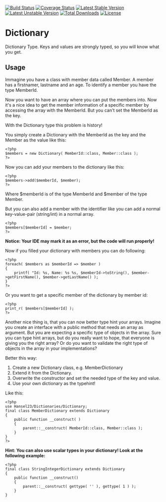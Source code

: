 [![Build Status](https://travis-ci.org/Hansel23/Dictionaries.svg?branch=master)](https://travis-ci.org/Hansel23/Dictionaries)
[![Coverage Status](https://coveralls.io/repos/github/Hansel23/Dictionaries/badge.svg?branch=master)](https://coveralls.io/github/Hansel23/Dictionaries?branch=master)
[![Latest Stable Version](https://poser.pugx.org/hansel23/dictionaries/v/stable)](https://packagist.org/packages/hansel23/dictionaries)
[![Latest Unstable Version](https://poser.pugx.org/hansel23/dictionaries/v/unstable)](https://packagist.org/packages/hansel23/dictionaries)
[![Total Downloads](https://poser.pugx.org/hansel23/dictionaries/downloads)](https://packagist.org/packages/hansel23/dictionaries)
[![License](https://poser.pugx.org/hansel23/dictionaries/license)](https://packagist.org/packages/hansel23/dictionaries)

# Dictionary

Dictionary Type. Keys and values are strongly typed, so you will know what you get.

## Usage

Immagine you have a class with member data called Member.
A member has a firstnamer, lastname and an age. To identify a member you have the type MemberId.

Now you want to have an array where you can put the members into. 
Now it's a nice idea to get the member information of a specific member by accessing the array with the MemberId.
But you can't set the MemberId as the key. 

With the Dictionary type this problem is history!

You simply create a Dictionary with the MemberId as the key and the Member as the value like this:

	<?php
	$members = new Dictionary( MemberId::class, Member::class );
	?>
	
Now you can add your members to the dictionary like this:

	<?php	
	$members->add($memberId, $member);
	?>
    
Where $memberId is of the type MemberId and $member of the type Member.

But you can also add a member with the identifier like you can add a normal key-value-pair (string/int) in a normal array.

	<?php	
	$members[$memberId] = $member;
	?>

**Notice: Your IDE may mark it as an error, but the code will run properly!**

Now if you filled your dictionary with members you can do following:

    <?php
    foreach( $members as $memberId => $member )
    {
        printf( "Id: %s, Name: %s %s, $memberId->toString(), $member->getFirstName(), $member->getLastName() );
    }
    ?>

Or you want to get a specific member of the dictionary by member id:

    <?php
    print_r( $members[$memberId] );
    ?>

Another nice thing is, that you can now better type hint your arrays.
Imagine you create an interface with a public method that needs an array as argument.
But you are expecting a specific type of objects in the array. Sure you can type hint arrays, but do you really want to hope, that everyone is giving you the right array?
Or do you want to validate the right type of objects in the array in your implementations?

Better this way: 

1. Create a new Dictionary class, e.g. MemberDictionary
2. Extend it from the Dictionary.
3. Overwrite the constructor and set the needed type of the key and value.
4. Use your own dictionary as the typehint!

Like this: 
   
    <?php
    use Hansel23/Dictionaries/Dictionary;
    final class MemberDictionary extends Dictionary
    {
        public function __construct( )
        { 
            parent::__construct( MemberId::class, Member::class );
        }
    }
    ?>

**Hint: You can also use scalar types in your dictionary! Look at the following example:**
    
    <?php
    final class StringIntegerDictionary extends Dictionary
    {
        public function __construct()
        {
            parent::__construct( gettype( '' ), gettype( 1 ) );
        }
    }